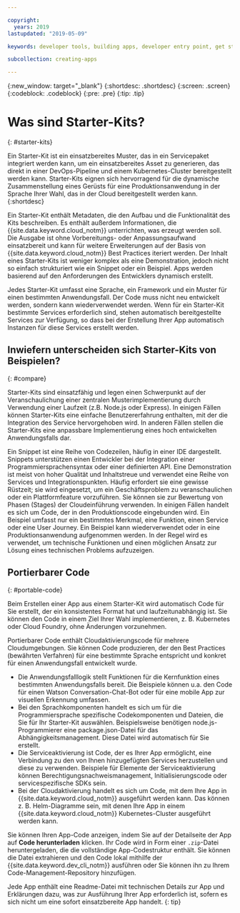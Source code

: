 ```yaml
---

copyright:
  years: 2019
lastupdated: "2019-05-09"

keywords: developer tools, building apps, developer entry point, get started coding, starter kit

subcollection: creating-apps

---
```

{:new_window: target="_blank"}
{:shortdesc: .shortdesc}
{:screen: .screen}
{:codeblock: .codeblock}
{:pre: .pre}
{:tip: .tip}

# Was sind Starter-Kits?
{: #starter-kits}

Ein Starter-Kit ist ein einsatzbereites Muster, das in ein Servicepaket integriert werden kann, um ein einsatzbereites Asset zu generieren, das direkt in einer DevOps-Pipeline und einem Kubernetes-Cluster bereitgestellt werden kann. Starter-Kits eignen sich hervorragend für die dynamische Zusammenstellung eines Gerüsts für eine Produktionsanwendung in der Sprache Ihrer Wahl, das in der Cloud bereitgestellt werden kann. 
{:shortdesc}

Ein Starter-Kit enthält Metadaten, die den Aufbau und die Funktionalität des Kits beschreiben. Es enthält außerdem Informationen, die {{site.data.keyword.cloud_notm}} unterrichten, was erzeugt werden soll. Die Ausgabe ist ohne Vorbereitungs- oder Anpassungsaufwand einsatzbereit und kann für weitere Erweiterungen auf der Basis von {{site.data.keyword.cloud_notm}} Best Practices iteriert werden. Der Inhalt eines Starter-Kits ist weniger komplex als eine Demonstration, jedoch nicht so einfach strukturiert wie ein Snippet oder ein Beispiel. Apps werden basierend auf den Anforderungen des Entwicklers dynamisch erstellt.

Jedes Starter-Kit umfasst eine Sprache, ein Framework und ein Muster für einen bestimmten Anwendungsfall. Der Code muss nicht neu entwickelt werden, sondern kann wiederverwendet werden. Wenn für ein Starter-Kit bestimmte Services erforderlich sind, stehen automatisch bereitgestellte Services zur Verfügung, so dass bei der Erstellung Ihrer App automatisch Instanzen für diese Services erstellt werden.

## Inwiefern unterscheiden sich Starter-Kits von Beispielen?
{: #compare}

Starter-Kits sind einsatzfähig und legen einen Schwerpunkt auf der Veranschaulichung einer zentralen Musterimplementierung durch Verwendung einer Laufzeit (z.B. Node.js oder Express). In einigen Fällen können Starter-Kits eine einfache Benutzererfahrung enthalten, mit der die Integration des Service hervorgehoben wird. In anderen Fällen stellen die Starter-Kits eine anpassbare Implementierung eines hoch entwickelten Anwendungsfalls dar.

Ein Snippet ist eine Reihe von Codezeilen, häufig in einer IDE dargestellt. Snippets unterstützen einen Entwickler bei der Integration einer Programmiersprachensyntax oder einer definierten API. Eine Demonstration ist meist von hoher Qualität und Inhaltstreue und verwendet eine Reihe von Services und Integrationspunkten. Häufig erfordert sie eine gewisse Rüstzeit; sie wird eingesetzt, um ein Geschäftsproblem zu veranschaulichen oder ein Plattformfeature vorzuführen. Sie können sie zur Bewertung von Phasen (Stages) der Cloudeinführung verwenden. In einigen Fällen handelt es sich um Code, der in den Produktionscode eingebunden wird. Ein Beispiel umfasst nur ein bestimmtes Merkmal, eine Funktion, einen Service oder eine User Journey. Ein Beispiel kann wiederverwendet oder in eine Produktionsanwendung aufgenommen werden. In der Regel wird es verwendet, um technische Funktionen und einen möglichen Ansatz zur Lösung eines technischen Problems aufzuzeigen.

## Portierbarer Code
{: #portable-code}

Beim Erstellen einer App aus einem Starter-Kit wird automatisch Code für Sie erstellt, der ein konsistentes Format hat und laufzeitunabhängig ist. Sie können den Code in einem Ziel Ihrer Wahl implementieren, z. B. Kubernetes oder Cloud Foundry, ohne Änderungen vorzunehmen.

Portierbarer Code enthält Cloudaktivierungscode für mehrere Cloudumgebungen. Sie können Code produzieren, der den Best Practices (bewährten Verfahren) für eine bestimmte Sprache entspricht und konkret für einen Anwendungsfall entwickelt wurde. 

* Die Anwendungsfalllogik stellt Funktionen für die Kernfunktion eines bestimmten Anwendungsfalls bereit. Die Beispiele können u.a. den Code für einen Watson Conversation-Chat-Bot oder für eine mobile App zur visuellen Erkennung umfassen.
* Bei den Sprachkomponenten handelt es sich um für die Programmiersprache spezifische Codekomponenten und Dateien, die Sie für Ihr Starter-Kit auswählen. Beispielsweise benötigen node.js-Programmierer eine package.json-Datei für das Abhängigkeitsmanagement. Diese Datei wird automatisch für Sie erstellt.
* Die Serviceaktivierung ist Code, der es Ihrer App ermöglicht, eine Verbindung zu den von Ihnen hinzugefügten Services herzustellen und diese zu verwenden. Beispiele für Elemente der Serviceaktivierung können Berechtigungsnachweismanagement, Initialisierungscode oder servicespezifische SDKs sein.
* Bei der Cloudaktivierung handelt es sich um Code, mit dem Ihre App in {{site.data.keyword.cloud_notm}} ausgeführt werden kann. Das können z. B. Helm-Diagramme sein, mit denen Ihre App in einem {{site.data.keyword.cloud_notm}} Kubernetes-Cluster ausgeführt werden kann.

Sie können Ihren App-Code anzeigen, indem Sie auf der Detailseite der App auf **Code herunterladen** klicken. Ihr Code wird in Form einer `.zip`-Datei heruntergeladen, die die vollständige App-Codestruktur enthält. Sie können die Datei extrahieren und den Code lokal mithilfe der {{site.data.keyword.dev_cli_notm}} ausführen oder Sie können ihn zu Ihrem Code-Management-Repository hinzufügen.

Jede App enthält eine Readme-Datei mit technischen Details zur App und Erklärungen dazu, was zur Ausführung Ihrer App erforderlich ist, sofern es sich nicht um eine sofort einsatzbereite App handelt.
{: tip}
